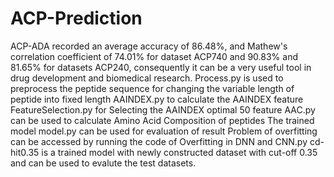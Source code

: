 # ACP-Prediction
ACP-ADA recorded an average accuracy of 86.48%, and Mathew's correlation coefficient of 74.01% for dataset ACP740 and 90.83% and 81.65% for datasets ACP240, consequently it can be a very useful tool in drug development and biomedical research. 
Process.py is used to preprocess the peptide sequence for changing the variable length of peptide into fixed length
AAINDEX.py to calculate the AAINDEX feature
FeatureSelection.py for Selecting the AAINDEX optimal 50 feature
AAC.py can be used to calculate Amino Acid Composition of peptides
The trained model model.py can be used for evaluation of result
Problem of overfitting can be accessed by running the code of Overfitting in DNN and CNN.py
cd-hit0.35 is a trained model with newly constructed dataset with cut-off 0.35 and can be used to evalute the test datasets.


